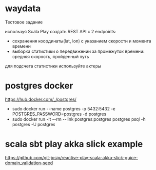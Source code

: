 # waydata

Тестовое задание

используя Scala Play создать REST API c 2 endpoints:
- сохранения координаты(lat, lon) с указанием скорости и момента времени
- выборка статистики о передвижении за промежуток времени: средняя скорость, пройденный путь

для подсчета статистики используйте актеры

# postgres docker

https://hub.docker.com/_/postgres/

- sudo docker run --name postgres -p 5432:5432 -e POSTGRES_PASSWORD=postgres -d postgres
- sudo docker run -it --rm --link postgres:postgres postgres psql -h postgres -U postgres

# scala sbt play akka slick example 

https://github.com/git-josip/reactive-play-scala-akka-slick-guice-domain_validation-seed

